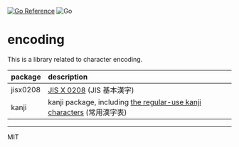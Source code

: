 [![Go Reference](https://pkg.go.dev/badge/github.com/ikawaha/encoding.svg)](https://pkg.go.dev/github.com/ikawaha/encoding)
![Go](https://github.com/ikawaha/encoding/workflows/Go/badge.svg)

# encoding

This is a library related to character encoding.

|package| description||
|:---|:---|:---|
| jisx0208 | [JIS X 0208](https://zenn.dev/ikawaha/articles/20210116-ab1ac4a692ae8bb4d9cf) (JIS 基本漢字) |
| kanji | kanji package, including [the regular-use kanji characters](https://zenn.dev/ikawaha/articles/20210801-e995d788c30ec1) (常用漢字表) |

---
MIT
